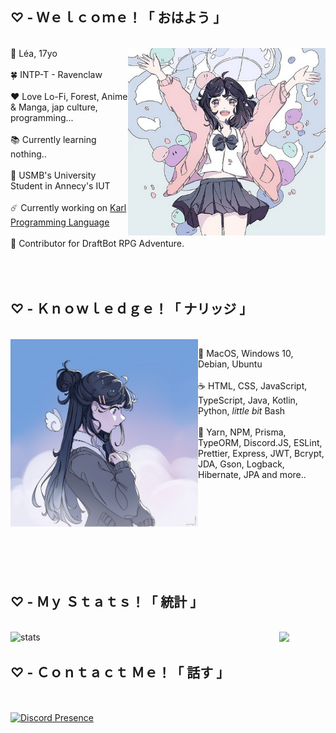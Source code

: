 ## ♡ - Ｗｅｌｃｏｍｅ！「 おはよう 」
<br />
<img src="/pomelyyne.png" align="right" alt="banner" height="300px" />
🌙 Léa, 17yo
<br /> <br />
🍀 INTP-T - Ravenclaw
<br /> <br />
❤️ Love Lo-Fi, Forest, Anime & Manga, jap culture, programming... 
<br /> <br />
📚 Currently learning nothing..
<br /> <br />
🏫 USMB's University Student in Annecy's IUT
<br /> <br />
☄️ Currently working on <a href="https://github.com/Karl-Lang/Karl/tree/v0.4">Karl Programming Language</a>
<br /> <br />
👑 Contributor for DraftBot RPG Adventure.
<br />

<br />
<br />
<br />

## ♡ - Ｋｎｏｗｌｅｄｇｅ！「 ナリッジ 」
<br />

<img src="/pomelyyne_2.png" alt="your name" width="300px" align="left"/>

🐧  MacOS, Windows 10, Debian, Ubuntu
 <br /> <br />
☕ HTML, CSS, JavaScript, TypeScript, Java, Kotlin, Python, <i>little bit</i> Bash
 <br /> <br />
🍂 Yarn, NPM, Prisma, TypeORM, Discord.JS, ESLint, Prettier, Express, JWT, Bcrypt, JDA, Gson, Logback, Hibernate, JPA and more..

<br /><br />
<br />
<br />
<br />
<br />
<br />
<br />

## ♡ - Ｍｙ Ｓｔａｔｓ！「 統計 」

<br />

<img src="https://github-readme-stats.vercel.app/api?username=Noelle-Ai&theme=radical" alt="stats" width="430px" align="left" />
<img src="https://github-readme-stats.vercel.app/api/top-langs/?username=Noelle-Ai&layout=compact&theme=radical" />

<br />

## ♡ - Ｃｏｎｔａｃｔ Ｍｅ！「 話す 」

<br />

<a href="https://discord.com/users/533555865991774210"><img align="center" alt="Discord Presence" src="https://lanyard.kyrie25.me/api/985986599995187270" width="400px" /></a>
